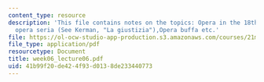 ```yaml
---
content_type: resource
description: 'This file contains notes on the topics: Opera in the 18th century -
  opera seria (See Kerman, "La giustizia"),Opera buffa etc.'
file: https://ol-ocw-studio-app-production.s3.amazonaws.com/courses/21m-011-introduction-to-western-music-spring-2006/41b99f20de424f93d0138de233440773_week06_lecture06.pdf
file_type: application/pdf
resourcetype: Document
title: week06_lecture06.pdf
uid: 41b99f20-de42-4f93-d013-8de233440773
---
```

